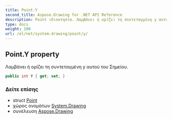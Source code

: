 ```yaml
---
title: Point.Y
second_title: Aspose.Drawing for .NET API Reference
description: Point ιδιοκτησία. Λαμβάνει ή ορίζει τη συντεταγμένη y αυτού του Σημείου.
type: docs
weight: 100
url: /el/net/system.drawing/point/y/
---
```

## Point.Y property

Λαμβάνει ή ορίζει τη συντεταγμένη y αυτού του Σημείου.

```csharp
public int Y { get; set; }
```

### Δείτε επίσης

* struct [Point](../)
* χώρος ονομάτων [System.Drawing](../../point/)
* συνέλευση [Aspose.Drawing](../../../)


